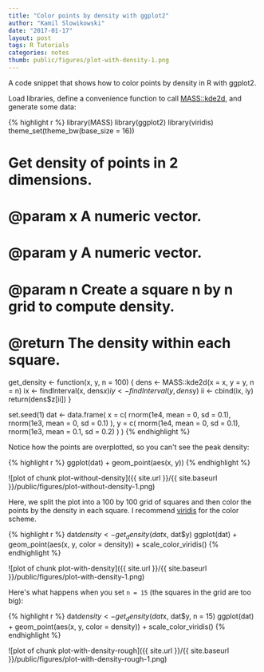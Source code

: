 ```yaml
---
title: "Color points by density with ggplot2"
author: "Kamil Slowikowski"
date: "2017-01-17"
layout: post
tags: R Tutorials
categories: notes
thumb: public/figures/plot-with-density-1.png
---
```

A code snippet that shows how to color points by density in R with ggplot2.



Load libraries, define a convenience function to call [MASS::kde2d], and generate some data:

[MASS::kde2d]: https://stat.ethz.ch/R-manual/R-devel/library/MASS/html/kde2d.html


{% highlight r %}
library(MASS)
library(ggplot2)
library(viridis)
theme_set(theme_bw(base_size = 16))

# Get density of points in 2 dimensions.
# @param x A numeric vector.
# @param y A numeric vector.
# @param n Create a square n by n grid to compute density.
# @return The density within each square.
get_density <- function(x, y, n = 100) {
  dens <- MASS::kde2d(x = x, y = y, n = n)
  ix <- findInterval(x, dens$x)
  iy <- findInterval(y, dens$y)
  ii <- cbind(ix, iy)
  return(dens$z[ii])
}

set.seed(1)
dat <- data.frame(
  x = c(
    rnorm(1e4, mean = 0, sd = 0.1),
    rnorm(1e3, mean = 0, sd = 0.1)
  ),
  y = c(
    rnorm(1e4, mean = 0, sd = 0.1),
    rnorm(1e3, mean = 0.1, sd = 0.2)
  )
)
{% endhighlight %}

Notice how the points are overplotted, so you can't see the peak density:


{% highlight r %}
ggplot(dat) + geom_point(aes(x, y))
{% endhighlight %}

![plot of chunk plot-without-density]({{ site.url }}/{{ site.baseurl }}/public/figures/plot-without-density-1.png)

Here, we split the plot into a 100 by 100 grid of squares and then color the
points by the density in each square. I recommend [viridis] for the color
scheme.

[viridis]: https://cran.r-project.org/web/packages/viridis/vignettes/intro-to-viridis.html


{% highlight r %}
dat$density <- get_density(dat$x, dat$y)
ggplot(dat) + geom_point(aes(x, y, color = density)) + scale_color_viridis()
{% endhighlight %}

![plot of chunk plot-with-density]({{ site.url }}/{{ site.baseurl }}/public/figures/plot-with-density-1.png)

Here's what happens when you set `n = 15` (the squares in the grid are too big):


{% highlight r %}
dat$density <- get_density(dat$x, dat$y, n = 15)
ggplot(dat) + geom_point(aes(x, y, color = density)) + scale_color_viridis()
{% endhighlight %}

![plot of chunk plot-with-density-rough]({{ site.url }}/{{ site.baseurl }}/public/figures/plot-with-density-rough-1.png)

